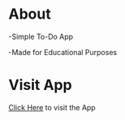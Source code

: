 # About

-Simple To-Do App

-Made for Educational Purposes

# Visit App

[Click Here](https://nithinnair1.github.io/to-do-simple)  to visit the App
